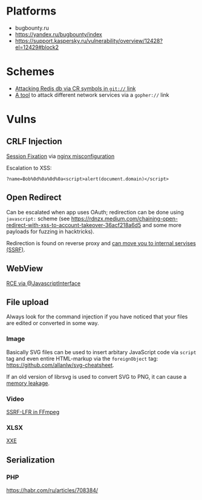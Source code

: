 # Platforms

- bugbounty.ru
- https://yandex.ru/bugbounty/index
- https://support.kaspersky.ru/vulnerability/overview/12428?el=12429#block2

# Schemes

- [Attacking Redis db via CR symbols in `git://` link](https://hackerone.com/reports/441090)
- [A tool](https://github.com/tarunkant/Gopherus) to attack different network services via a `gopher://` link

# Vulns

## CRLF Injection

[Session Fixation](https://hackerone.com/reports/15492) via [nginx misconfiguration](http://blog.volema.com/nginx-insecurities.html)

Escalation to XSS: 
```
?name=Bob%0d%0a%0d%0a<script>alert(document.domain)</script>
```

## Open Redirect

Can be escalated when app uses OAuth; redirection can be done using `javascript:` scheme (see https://rdnzx.medium.com/chaining-open-redirect-with-xss-to-account-takeover-36acf218a6d5 and some more payloads for fuzzing in hacktricks).

Redirection is found on reverse proxy and [can move you to internal servises (SSRF)](https://blog.detectify.com/2019/05/16/the-real-impact-of-an-open-redirect/).

## WebView

[RCE via @JavascriptInterface](https://dphoeniixx.medium.com/tiktok-for-android-1-click-rce-240266e78105)

## File upload

Always look for the command injection if you have noticed that your files are edited or converted in some way.

### Image

Basically SVG files can be used to insert arbitary JavaScript code via `script` tag and even entire HTML-markup via the `foreignObject` tag: https://github.com/allanlw/svg-cheatsheet.

If an old version of librsvg is used to convert SVG to PNG, it can cause a [memory leakage](https://hackerone.com/reports/2107680).

### Video

[SSRF-LFR in FFmpeg](https://hackerone.com/reports/1062888)

### XLSX

[XXE](https://hackerone.com/reports/105434)

## Serialization
### PHP

https://habr.com/ru/articles/708384/
